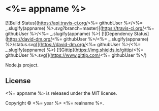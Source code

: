 # <%= appname %>

[![Build Status](https://api.travis-ci.org/<%= githubUser %>/<%= _.slugify(appname) %>.svg?branch=master)](https://travis-ci.org/<%= githubUser %>/<%= _.slugify(appname) %>)
[![Dependency Status](https://david-dm.org/<%= githubUser %>/<%= _.slugify(appname) %>/status.svg)](https://david-dm.org/<%= githubUser %>/<%= _.slugify(appname) %>)
[![Gittip](https://img.shields.io/gittip/<%= githubUser %>.svg)](https://www.gittip.com/<%= githubUser %>/)

Node.js project.


License
-------
<%= appname %> is released under the MIT license.

Copyright © <%= year %> <%= realname %>.
